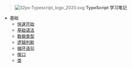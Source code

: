 > ![32px-Typescript_logo_2020.svg](https://upload.wikimedia.org/wikipedia/commons/thumb/4/4c/Typescript_logo_2020.svg/32px-Typescript_logo_2020.svg.png) **TypeScript 学习笔记**
* 基础
    * [快速开始](docs/quick-start.md "typescript 快速开始")
    * [基础语法](docs/basic-grammar.md "typescript 基础语法")
    * [数据类型](docs/data-type.md "typescript 数据类型")
    * [逻辑判断](docs/logic-grammar.md "typescript 逻辑判断")
    * [循环语句](docs/cycle-grammar.md "typescript 循环")
    * [接口](docs/interface-grammar.md "typescript 接口")
    * [类](docs/class-grammar.md "typescript 类")

